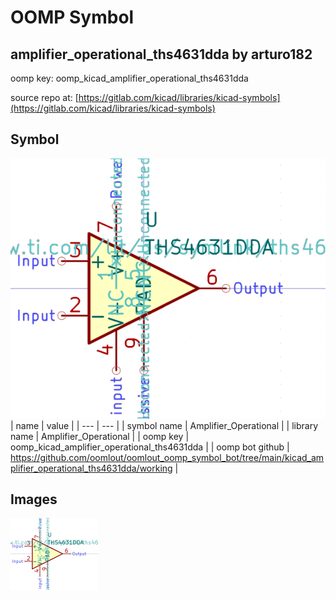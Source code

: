 # OOMP Symbol  
## amplifier_operational_ths4631dda  by arturo182  
  
oomp key: oomp_kicad_amplifier_operational_ths4631dda  
  
source repo at: [https://gitlab.com/kicad/libraries/kicad-symbols](https://gitlab.com/kicad/libraries/kicad-symbols)  
## Symbol  
  
[![working.png](working_600.png)](working.png)  
| name | value | 
| --- | --- | 
| symbol name | Amplifier_Operational | 
| library name | Amplifier_Operational | 
| oomp key | oomp_kicad_amplifier_operational_ths4631dda | 
| oomp bot github | https://github.com/oomlout/oomlout_oomp_symbol_bot/tree/main/kicad_amplifier_operational_ths4631dda/working | 
## Images  
  
[![working.png](working_140.png)](working.png)  
